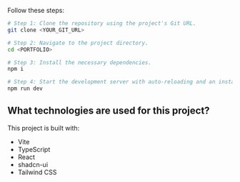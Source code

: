 Follow these steps:

```sh
# Step 1: Clone the repository using the project's Git URL.
git clone <YOUR_GIT_URL>

# Step 2: Navigate to the project directory.
cd <PORTFOLIO>

# Step 3: Install the necessary dependencies.
npm i

# Step 4: Start the development server with auto-reloading and an instant preview.
npm run dev
```

## What technologies are used for this project?

This project is built with:

- Vite
- TypeScript
- React
- shadcn-ui
- Tailwind CSS
